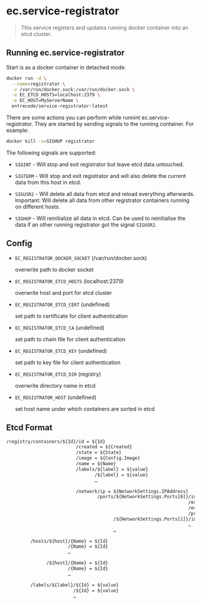 # ec.service-registrator

> This service registers and updates running docker container into an etcd cluster.

## Running ec.service-registrator

Start is as a docker container in detached mode.

```sh
docker run -d \
  --name=registrator \
  -v /var/run/docker.sock:/var/run/docker.sock \
  -e EC_ETCD_HOSTS=localhost:2379 \
  -e EC_HOST=MyServerName \
  entrecode/service-registrator:latest
```

There are some actions you can perform while runnint ec.service-registrator. They are started by sending signals to the running container. For example:

```sh
docker kill -s=SIGHUP registrator
```

The following signals are supported:

* `SIGINT` - Will stop and exit registrator but leave etcd data untouched.

* `SIGTERM` - Will stop and exit registrator and will also delete the current data from this host in etcd.

* `SIGUSR2` - Will delete all data from etcd and reload everything afterwards. Important: Will delete all data from other registrator containers running on different hosts.

* `SIGHUP` - Will reinitialize all data in etcd. Can be used to reinitialise the data if an other running registrator got the signal `SIGUSR2`.

## Config

* `EC_REGISTRATOR_DOCKER_SOCKET` (/var/run/docker.sock)

  overwrite path to docker socket

* `EC_REGISTRATOR_ETCD_HOSTS` (localhost:2379)

  overwrite host and port for etcd cluster

* `EC_REGISTRATOR_ETCD_CERT` (undefined)

  set path to certificate for client authentication

* `EC_REGISTRATOR_ETCD_CA` (undefined)

  set path to chain file for client authentication

* `EC_REGISTRATOR_ETCD_KEY` (undefined)

  set path to key file for client authentication

* `EC_REGISTRATOR_ETCD_DIR` (registry)

  overwrite directory name in etcd

* `EC_REGISTRATOR_HOST` (undefined)

  set host name under which containers are sorted in etcd

## Etcd Format

```txt
/registry/containers/${Id}/id = ${Id}
                          /created = ${Created}
                          /state = ${State}
                          /image = ${Config.Image}
                          /name = ${Name}
                          /labels/${label} = ${value}
                                 /${label} = ${value}
                                 …

                          /network/ip = ${NetworkSettings.IPAddress}
                                  /ports/${NetworkSettings.Ports[0]}/intPort = ${NetworkSettings.Ports[0]}
                                                                    /extPort = ${NetworkSettings.Ports[0].HostPort}
                                                                    /extIp = ${NetworkSettings.Ports[0].HostIp}
                                                                    /proto = UDP or TCP
                                        /${NetworkSettings.Ports[1]}/intPort = ${NetworkSettings.Ports[1]}
                                                                    …
                                        …

         /hosts/${host}/{Name} = ${Id}
                       /{Name} = ${Id}
                       …

               /${host}/{Name} = ${Id}
                       /{Name} = ${Id}
                       …

         /labels/${label}/${Id} = ${value}
                         /${Id} = ${value}
                         …
```
